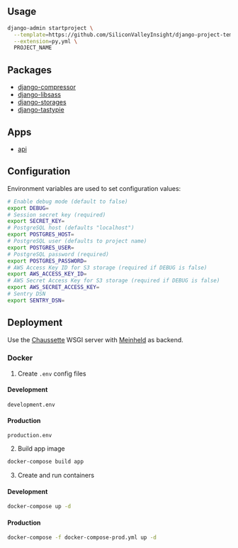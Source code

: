 ## Usage

```bash
django-admin startproject \
  --template=https://github.com/SiliconValleyInsight/django-project-template/archive/master.zip \
  --extension=py,yml \
  PROJECT_NAME
```

## Packages

- [django-compressor](http://django-compressor.readthedocs.org)
- [django-libsass](https://github.com/torchbox/django-libsass)
- [django-storages](http://django-storages.readthedocs.org)
- [django-tastypie](http://django-tastypie.readthedocs.org)

## Apps

- [api](api/)

## Configuration

Environment variables are used to set configuration values:

```bash
# Enable debug mode (default to false)
export DEBUG=
# Session secret key (required)
export SECRET_KEY=
# PostgreSQL host (defaults "localhost")
export POSTGRES_HOST=
# PostgreSQL user (defaults to project name)
export POSTGRES_USER=
# PostgreSQL password (required)
export POSTGRES_PASSWORD=
# AWS Access Key ID for S3 storage (required if DEBUG is false)
export AWS_ACCESS_KEY_ID=
# AWS Secret Access Key for S3 storage (required if DEBUG is false)
export AWS_SECRET_ACCESS_KEY=
# Sentry DSN
export SENTRY_DSN=
```

## Deployment

Use the [Chaussette](http://chaussette.readthedocs.org) WSGI server with
[Meinheld](http://meinheld.org/) as backend.


### Docker

1. Create `.env` config files

  #### Development

  `development.env`

  #### Production

  `production.env`

2. Build app image

  ```bash
  docker-compose build app
  ```

3. Create and run containers

  #### Development

  ```bash
  docker-compose up -d
  ```

  #### Production

  ```bash
  docker-compose -f docker-compose-prod.yml up -d
  ```

